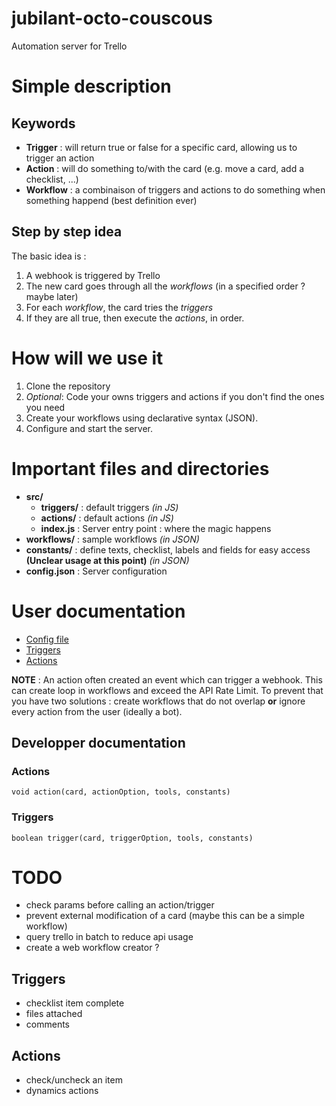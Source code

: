 # jubilant-octo-couscous
Automation server for Trello

# Simple description

## Keywords
- **Trigger** : will return true or false for a specific card, allowing us to trigger an action
- **Action** : will do something to/with the card (e.g. move a card, add a checklist, ...)
- **Workflow** : a combinaison of triggers and actions to do something when something happend (best definition ever)

## Step by step idea
The basic idea is : 
1. A webhook is triggered by Trello
1. The new card goes through all the _workflows_ (in a specified order ? maybe later)
  1. For each _workflow_, the card tries the _triggers_
  1. If they are all true, then execute the _actions_, in order.

# How will we use it

1. Clone the repository
2. _Optional_: Code your owns triggers and actions if you don't find the ones you need
3. Create your workflows using declarative syntax (JSON).
4. Configure and start the server.

# Important files and directories
- **src/**
  - **triggers/** : default triggers _(in JS)_
  - **actions/** : default actions _(in JS)_
  - **index.js** : Server entry point : where the magic happens
- **workflows/** : sample workflows _(in JSON)_
- **constants/** : define texts, checklist, labels and fields for easy access **(Unclear usage at this point)** _(in JSON)_
- **config.json** : Server configuration

# User documentation

- [Config file](doc/CONFIG.md)
- [Triggers](doc/TRIGGERS.md)
- [Actions](doc/ACTIONS.md)

**NOTE** : An action often created an event which can trigger a webhook. This can create loop in workflows and exceed the API Rate Limit.
To prevent that you have two solutions : create workflows that do not overlap **or** ignore every action from the user (ideally a bot).

## Developper documentation

### Actions

`void action(card, actionOption, tools, constants)`

### Triggers

`boolean trigger(card, triggerOption, tools, constants)`

# TODO

- check params before calling an action/trigger
- prevent external modification of a card (maybe this can be a simple workflow)
- query trello in batch to reduce api usage
- create a web workflow creator ?

## Triggers

- checklist item complete
- files attached
- comments

## Actions

- check/uncheck an item
- dynamics actions
